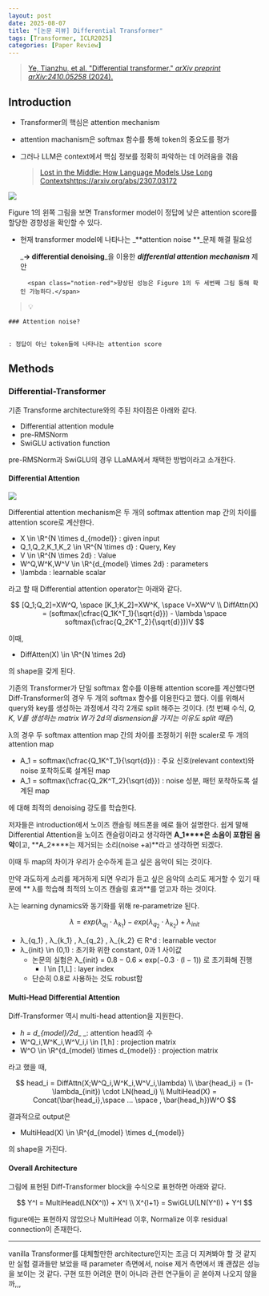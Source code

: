 ```yaml
---
layout: post
date: 2025-08-07
title: "[논문 리뷰] Differential Transformer"
tags: [Transformer, ICLR2025]
categories: [Paper Review]
---
```


> [Ye, Tianzhu, et al. "Differential transformer." ](https://arxiv.org/abs/2410.05258)[_arXiv preprint arXiv:2410.05258_](https://arxiv.org/abs/2410.05258)[ (2024).](https://arxiv.org/abs/2410.05258)



## Introduction

- Transformer의 핵심은 attention mechanism
- attention machanism은 softmax 함수를 통해 token의 중요도를 평가
- 그러나 LLM은 context에서 핵심 정보를 정확히 파악하는 데 어려움을 겪음

	> [Lost in the Middle: How Language Models Use Long Contextshttps://arxiv.org/abs/2307.03172](https://arxiv.org/abs/2307.03172)


![](https://prod-files-secure.s3.us-west-2.amazonaws.com/542b861c-36a8-4051-84e5-8804b6728dba/9083ea56-691a-4752-ae26-47f403431ac8/image.png?X-Amz-Algorithm=AWS4-HMAC-SHA256&X-Amz-Content-Sha256=UNSIGNED-PAYLOAD&X-Amz-Credential=ASIAZI2LB466RHVA4FB6%2F20250914%2Fus-west-2%2Fs3%2Faws4_request&X-Amz-Date=20250914T070103Z&X-Amz-Expires=3600&X-Amz-Security-Token=IQoJb3JpZ2luX2VjEN7%2F%2F%2F%2F%2F%2F%2F%2F%2F%2FwEaCXVzLXdlc3QtMiJHMEUCIG7Z39f6gfRtoorbsXAWaN9mFKOpq9KJdVu%2FY49CKYqpAiEA8Tu0AARyglomlzaMZR2DGhX7scXhjS8H8Bq07C5qesAq%2FwMIVxAAGgw2Mzc0MjMxODM4MDUiDHvyW07e3czZLzRC3ircA0iBoTU5izQkhGqIZ5RnUfK5Bvb02rq5FbQbk%2BWV8Wwh9E8YFr%2FqDdUE%2FU%2BKsFH7nMbzFRwoVGGwAtyi1PeLpNRMdgjd2nOOuVr1%2BLv9KMlQ%2FjxPQaylYe9YqE5wTWQqADYVP0OUd1b5qBa%2F%2Bk1xaKnHIImkROs0hmvvOAwuwE9ITLMr5ozc9h4llU52G13IbptmFva1fwJkgEd5NDb4R09qZTqfwuzCQt6L4tolRIZbd%2F7DWAaOlipu4LTUwTJTBsTYlwyqGtTtbh4OjuZCFwDrUP6elic67iuHpfCyiUGeFCNgZHTWjQl%2BK%2Byp1iqFegnEcFomggHgA4NuMjAuOJoosx8eczo4%2BvIzUwUfEARgdFxRX0Rb5gwf7ym56H88jsevPsudPQMa9vvoCpFVq8boQHsDwSRF%2BrjB2OxqF6wZ7p69fEcYm8RbYqncVE%2Frmugh1UWHaCy36yDYO4MJ1mK7TiuXc2bENGIJ4oSDPOw4jHqWluGd2s5p5ZJHr8shjarzU678HYuzixs6XtGhWIqbiVtNnoytGkHGJO0%2FiL9wogZKhdL%2BKX78zC6OZvlbP9D%2FkeqYap6ZCw%2BvmPxUxEwpkeVS1IGW42KZA9d3yFKaiHFuZsQCsoUGHRUpMLOymcYGOqUBYpA4oI5wQO65qz2rXaXCFX%2F%2FCbpWssJ0EmxzOnJ%2BYXQVx1G%2F9U9eSxVA898regf3Mys55MzVIIuHnKEhpm8WITyVW9D2Rg6FwS9zAitaPqsIB2Icy5FQYWCATj6asuu9PaGZHZEy69yQzwaRpfVnwFM3Fk%2FAEdQlizSR3%2FJwSzGt9wCdeLzw2ytIkWtCqvgaY5a3gQiODL7tU08HFHv7Cv%2F8GoZ4&X-Amz-Signature=6093f91b93efcbcb5bb4b6eb69acaf40f04fa46d21931e8ae7383eb862c2de05&X-Amz-SignedHeaders=host&x-amz-checksum-mode=ENABLED&x-id=GetObject)


Figure 1의 왼쪽 그림을 보면 Transformer model이 정답에 낮은 attention score를 할당한 경향성을 확인할 수 있다.

- 현재 transformer model에 나타나는 _**attention noise **_문제 해결 필요성

	_**→ differential denoising**_을 이용한 _**differential attention mechanism**_ 제안


		<span class="notion-red">향상된 성능은 Figure 1의 두 세번째 그림 통해 확인 가능하다.</span>


> 💡 


	### Attention noise?


	: 정답이 아닌 token들에 나타나는 attention score



## Methods



### Differential-Transformer


기존 Transforme architecture와의 주된 차이점은 아래와 같다.

- Differential attention module
- pre-RMSNorm
- SwiGLU activation function

pre-RMSNorm과 SwiGLU의 경우 LLaMA에서 채택한 방법이라고 소개한다.



#### Differential Attention


![](https://prod-files-secure.s3.us-west-2.amazonaws.com/542b861c-36a8-4051-84e5-8804b6728dba/116d70b2-1963-4810-9167-f4c7d8a06e8f/image.png?X-Amz-Algorithm=AWS4-HMAC-SHA256&X-Amz-Content-Sha256=UNSIGNED-PAYLOAD&X-Amz-Credential=ASIAZI2LB466RHVA4FB6%2F20250914%2Fus-west-2%2Fs3%2Faws4_request&X-Amz-Date=20250914T070103Z&X-Amz-Expires=3600&X-Amz-Security-Token=IQoJb3JpZ2luX2VjEN7%2F%2F%2F%2F%2F%2F%2F%2F%2F%2FwEaCXVzLXdlc3QtMiJHMEUCIG7Z39f6gfRtoorbsXAWaN9mFKOpq9KJdVu%2FY49CKYqpAiEA8Tu0AARyglomlzaMZR2DGhX7scXhjS8H8Bq07C5qesAq%2FwMIVxAAGgw2Mzc0MjMxODM4MDUiDHvyW07e3czZLzRC3ircA0iBoTU5izQkhGqIZ5RnUfK5Bvb02rq5FbQbk%2BWV8Wwh9E8YFr%2FqDdUE%2FU%2BKsFH7nMbzFRwoVGGwAtyi1PeLpNRMdgjd2nOOuVr1%2BLv9KMlQ%2FjxPQaylYe9YqE5wTWQqADYVP0OUd1b5qBa%2F%2Bk1xaKnHIImkROs0hmvvOAwuwE9ITLMr5ozc9h4llU52G13IbptmFva1fwJkgEd5NDb4R09qZTqfwuzCQt6L4tolRIZbd%2F7DWAaOlipu4LTUwTJTBsTYlwyqGtTtbh4OjuZCFwDrUP6elic67iuHpfCyiUGeFCNgZHTWjQl%2BK%2Byp1iqFegnEcFomggHgA4NuMjAuOJoosx8eczo4%2BvIzUwUfEARgdFxRX0Rb5gwf7ym56H88jsevPsudPQMa9vvoCpFVq8boQHsDwSRF%2BrjB2OxqF6wZ7p69fEcYm8RbYqncVE%2Frmugh1UWHaCy36yDYO4MJ1mK7TiuXc2bENGIJ4oSDPOw4jHqWluGd2s5p5ZJHr8shjarzU678HYuzixs6XtGhWIqbiVtNnoytGkHGJO0%2FiL9wogZKhdL%2BKX78zC6OZvlbP9D%2FkeqYap6ZCw%2BvmPxUxEwpkeVS1IGW42KZA9d3yFKaiHFuZsQCsoUGHRUpMLOymcYGOqUBYpA4oI5wQO65qz2rXaXCFX%2F%2FCbpWssJ0EmxzOnJ%2BYXQVx1G%2F9U9eSxVA898regf3Mys55MzVIIuHnKEhpm8WITyVW9D2Rg6FwS9zAitaPqsIB2Icy5FQYWCATj6asuu9PaGZHZEy69yQzwaRpfVnwFM3Fk%2FAEdQlizSR3%2FJwSzGt9wCdeLzw2ytIkWtCqvgaY5a3gQiODL7tU08HFHv7Cv%2F8GoZ4&X-Amz-Signature=9382fbea6a6b14dfafe215a55dceb0d619fb2a9e4c1fa6b5fb9c0fb2b070f108&X-Amz-SignedHeaders=host&x-amz-checksum-mode=ENABLED&x-id=GetObject)


Differential attention mechanism은 두 개의 softmax attention map 간의 차이를 attention score로 계산한다.

- X \in \R^{N \times d\_{model}} : given input
- Q\_1,Q\_2,K\_1,K\_2 \in \R^{N \times d} : Query, Key
- V \in \R^{N \times 2d} : Value
- W^Q,W^K,W^V \in \R^{d\_{model} \times 2d} : parameters
- \lambda : learnable scalar

라고 할 때 Differential attention operator는 아래와 같다.


$$
[Q_1;Q_2]=XW^Q, \space [K_1;K_2]=XW^K, \space V=XW^V \\
DiffAttn(X) = (softmax(\cfrac{Q_1K^T_1}{\sqrt{d}}) - \lambda \space softmax(\cfrac{Q_2K^T_2}{\sqrt{d}}))V
$$


이때,

- DiffAtten(X) \in \R^{N \times 2d}

의 shape을 갖게 된다.


기존의 Transformer가 단일 softmax 함수를 이용해 attention score를 계산했다면 Diff-Transformer의 경우 두 개의 softmax 함수를 이용한다고 했다. 이를 위해서 query와 key를 생성하는 과정에서 각각 2개로 split 해주는 것이다. <span class="notion-red">(첫 번째 수식, </span><span class="notion-red">_Q, K, V를 생성하는 matrix W가 2d의 dismension을 가지는 이유도 split 때문_</span><span class="notion-red">)</span>


 λ의 경우 두 softmax attention map 간의 차이를 조정하기 위한 scaler로 두 개의 attention map

- A\_1 = softmax(\cfrac{Q\_1K^T\_1}{\sqrt{d}}) : 주요 신호(relevant context)와 noise 포착하도록 설계된 map
- A\_1 = softmax(\cfrac{Q\_2K^T\_2}{\sqrt{d}}) : noise 성분, 패턴 포착하도록 설계된 map 

에 대해 최적의 denoising 강도를 학습한다.


저자들은 introduction에서 노이즈 캔슬링 헤드폰을 예로 들어 설명한다. 쉽게 말해 Differential Attention을 노이즈 캔슬링이라고 생각하면 **A\_1****은 소음이 포함된 음악**이고, **A\_2****는 제거되는 소리(noise +a)**라고 생각하면 되겠다. 


이때 두 map의 차이가 우리가 순수하게 듣고 싶은 음악이 되는 것이다. 


만약 과도하게 소리를 제거하게 되면 우리가 듣고 싶은 음악의 소리도 제거할 수 있기 때문에 ** λ를 학습해 최적의 노이즈 캔슬링 효과**를 얻고자 하는 것이다.


λ는 learning dynamics와 동기화를 위해 re-parametrize 된다.


$$
\lambda = exp(\lambda_{q_1} \cdot \lambda_{k_1}) - exp(\lambda_{q_2} \cdot \lambda_{k_2}) + \lambda_{init}
$$

- λ\_{q\_1} , λ\_{k\_1} , λ\_{q\_2} , λ\_{k\_2} ∈ R^d : learnable vector
- λ\_{init} \in (0,1) : 초기화 위한 constant, 0과 1 사이값
	- 논문의 실험은 λ\_{init} = 0.8 − 0.6 × exp(−0.3 · (l − 1)) 로 초기화해 진행
		- l \in [1,L] : layer index
	- 단순히 0.8로 사용하는 것도 robust함


#### **Multi-Head Differential Attention**


Diff-Transformer 역시 multi-head attention을 지원한다.

- _h = d\_{model}/2d__ _: attention head의 수
- W^Q\_i,W^K\_i,W^V\_i,i \in [1,h] : projection matrix
- W^O \in \R^{d\_{model} \times d\_{model}} : projection matrix

라고 했을 때,


$$
head_i = DiffAttn(X;W^Q_i,W^K_i,W^V_i,\lambda) \\
\bar{head_i} = (1-\lambda_{init}) \cdot LN(head_i) \\
MultiHead(X) = Concat(\bar{head_i},\space ... \space , \bar{head_h})W^O
$$


결과적으로 output은

- MultiHead(X) \in \R^{d\_{model} \times d\_{model}}

의 shape을 가진다.



#### Overall Architecture


그림에 표현된 Diff-Transformer block을 수식으로 표현하면 아래와 같다.


$$
Y^l = MultiHead(LN(X^l)) + X^l \\
X^{l+1} = SwiGLU(LN(Y^l)) + Y^l
$$


figure에는 표현하지 않았으나 MultiHead 이후, Normalize 이후 residual connection이 존재한다.


---


vanilla Transformer를 대체할만한 architecture인지는 조금 더 지켜봐야 할 것 같지만 실험 결과들만 보았을 때 parameter 측면에서, noise 제거 측면에서 꽤 괜찮은 성능을 보이는 것 같다. 구현 또한 어려운 편이 아니라 관련 연구들이 곧 쏟아져 나오지 않을까,,,

